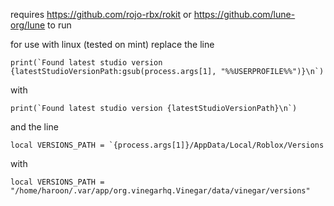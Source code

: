 requires https://github.com/rojo-rbx/rokit or https://github.com/lune-org/lune to run

for use with linux (tested on mint) replace the line 

```print(`Found latest studio version {latestStudioVersionPath:gsub(process.args[1], "%%USERPROFILE%%")}\n`)```

with

```print(`Found latest studio version {latestStudioVersionPath}\n`)```

and the line

```local VERSIONS_PATH = `{process.args[1]}/AppData/Local/Roblox/Versions```

with

```local VERSIONS_PATH = "/home/haroon/.var/app/org.vinegarhq.Vinegar/data/vinegar/versions"```
